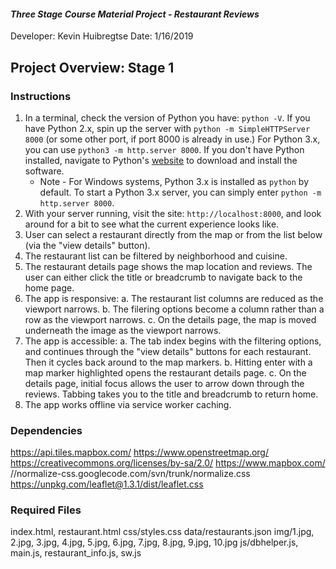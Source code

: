 #### _Three Stage Course Material Project - Restaurant Reviews_

Developer: Kevin Huibregtse
Date: 1/16/2019

## Project Overview: Stage 1

### Instructions

1. In a terminal, check the version of Python you have: `python -V`. If you have Python 2.x, spin up the server with `python -m SimpleHTTPServer 8000` (or some other port, if port 8000 is already in use.) For Python 3.x, you can use `python3 -m http.server 8000`. If you don't have Python installed, navigate to Python's [website](https://www.python.org/) to download and install the software.
   * Note -  For Windows systems, Python 3.x is installed as `python` by default. To start a Python 3.x server, you can simply enter `python -m http.server 8000`.
2. With your server running, visit the site: `http://localhost:8000`, and look around for a bit to see what the current experience looks like.
3. User can select a restaurant directly from the map or from the list below (via the "view details" button).
4. The restaurant list can be filtered by neighborhood and cuisine.
5. The restaurant details page shows the map location and reviews. The user can either click the title or breadcrumb to navigate back to the home page.
6. The app is responsive:
    a. The restaurant list columns are reduced as the viewport narrows.
    b. The filering options become a column rather than a row as the viewport narrows.
    c. On the details page, the map is moved underneath the image as the viewport narrows.
7. The app is accessible:
    a. The tab index begins with the filtering options, and continues through the "view details" buttons for each restaurant. Then it cycles back around to the map markers.
    b. Hitting enter with a map marker highlighted opens the restaurant details page.
    c. On the details page, initial focus allows the user to arrow down through the reviews. Tabbing takes you to the title and breadcrumb to return home.
8. The app works offline via service worker caching.

### Dependencies
https://api.tiles.mapbox.com/
https://www.openstreetmap.org/
https://creativecommons.org/licenses/by-sa/2.0/
https://www.mapbox.com/
//normalize-css.googlecode.com/svn/trunk/normalize.css
https://unpkg.com/leaflet@1.3.1/dist/leaflet.css


### Required Files
index.html, restaurant.html
css/styles.css
data/restaurants.json
img/1.jpg, 2.jpg, 3.jpg, 4.jpg, 5.jpg, 6.jpg, 7.jpg, 8.jpg, 9.jpg, 10.jpg
js/dbhelper.js, main.js, restaurant_info.js, sw.js


